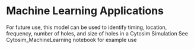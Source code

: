 # Machine Learning Applications
For future use, this model can be used to identify timing, location, frequency, number of holes, and size of holes in a Cytosim Simulation
See Cytosim_MachineLearning notebook for example use
